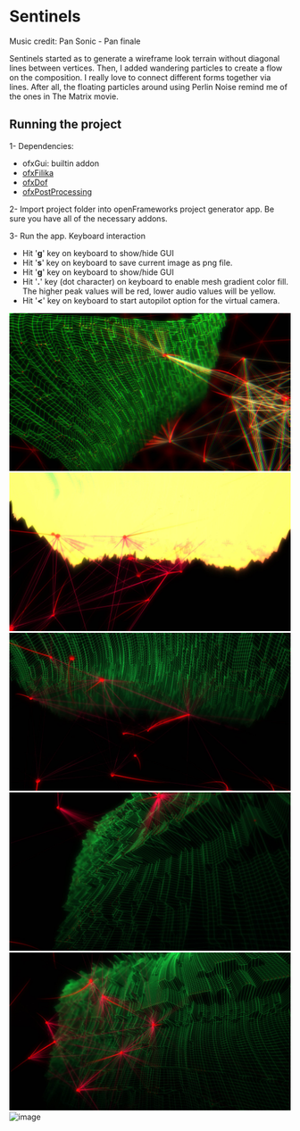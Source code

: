 # Sentinels
Music credit: Pan Sonic - Pan finale

Sentinels started as to generate a wireframe look terrain without diagonal lines between vertices. Then, I added wandering particles to create a flow on the composition. I really love to connect different forms together via lines. After all, the floating particles around using Perlin Noise remind me of the ones in The Matrix movie. 

## Running the project 

1- Dependencies:
-   ofxGui: builtin addon
-   [ofxFilika](https://github.com/FilikaDesign/ofxFilika)
-   [ofxDof](https://github.com/obviousjim/ofxDOF)
-   [ofxPostProcessing](https://github.com/neilmendoza/ofxPostProcessing)

2- Import project folder into openFrameworks project generator app. Be sure you have all of the necessary addons.

3- Run the app. Keyboard interaction
- Hit '**g**' key on keyboard to show/hide GUI
- Hit '**s**' key on keyboard to save current image as png file.
- Hit '**g**' key on keyboard to show/hide GUI
- Hit '**.**' key (dot character) on keyboard to enable mesh gradient color fill. The higher peak values will be red, lower audio values will be yellow.
- Hit '**<**' key on keyboard to start autopilot option for the virtual camera.

![image](bin/data/Sentinels-rendered_images/2020-05-18-02-53-59-370.jpg)
![image](bin/data/Sentinels-rendered_images/2020-05-17-06-07-42-504.jpg)
![image](bin/data/Sentinels-rendered_images/2020-05-17-06-07-30-701.jpg)
![image](bin/data/Sentinels-rendered_images/2020-05-17-02-11-16-097.jpg)
![image](bin/data/Sentinels-rendered_images/2020-05-17-02-10-20-263.jpg)
![image](bin/data/Sentinels-rendered_images/2020-05-17-02-09-36-116.jpg)